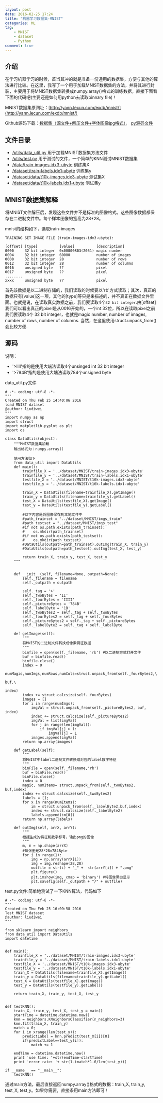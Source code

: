 ```yaml
---
layout: post
date: 2016-02-25 17:24
title: "机器学习数据集-MNIST"
categories: ML
tag: 
	- MNIST
	- dataset
	- Python
comment: true
---
```


## 介绍

在学习机器学习的时候，首当其冲的就是准备一份通用的数据集，方便与其他的算法进行比较。在这里，我写了一个用于加载MNIST数据集的方法，并将其进行封装，主要用于将MNIST数据集转换成numpy.array()格式的训练数据。直接下面看下面的代码吧(主要还是如何用python去读取binnary file)！

<!-- more -->

MNIST数据集原网址：[http://yann.lecun.com/exdb/mnist/](http://yann.lecun.com/exdb/mnist/)

Github源码下载：[数据集（源文件+解压文件+字体图像jpg格式）](https://github.com/csuldw/MachineLearning/tree/master/dataset/MNIST)， [py源码文件](https://github.com/csuldw/MachineLearning/tree/master/utils/)

## 文件目录

- [/utils/data_util.py](https://github.com/csuldw/MachineLearning/tree/master/utils/data_util.py) 用于加载MNIST数据集方法文件
- [/utils/test.py](https://github.com/csuldw/MachineLearning/tree/master/utils/test.py) 用于测试的文件，一个简单的KNN测试MNIST数据集
- [/data/train-images.idx3-ubyte](https://github.com/csuldw/MachineLearning/tree/master/dataset/MNIST) 训练集X
- [/dataset/train-labels.idx1-ubyte](https://github.com/csuldw/MachineLearning/tree/master/dataset/MNIST) 训练集y
- [/dataset/data/t10k-images.idx3-ubyte](https://github.com/csuldw/MachineLearning/tree/master/dataset/MNIST) 测试集X
- [/dataset/data/t10k-labels.idx1-ubyte](https://github.com/csuldw/MachineLearning/tree/master/dataset/MNIST) 测试集y


## MNIST数据集解释

将MNIST文件解压后，发现这些文件并不是标准的图像格式。这些图像数据都保存在二进制文件中。每个样本图像的宽高为28*28。

mnist的结构如下，选取train-images

    TRAINING SET IMAGE FILE (train-images-idx3-ubyte):

    [offset] [type]          [value]          [description] 
    0000     32 bit integer  0x00000803(2051) magic number 
    0004     32 bit integer  60000            number of images 
    0008     32 bit integer  28               number of rows 
    0012     32 bit integer  28               number of columns 
    0016     unsigned byte   ??               pixel 
    0017     unsigned byte   ??               pixel 
    ........ 
    xxxx     unsigned byte   ??               pixel


首先该数据是以二进制存储的，我们读取的时候要以'rb'方式读取；其次，真正的数据只有[value]这一项，其他的[type]等只是来描述的，并不真正在数据文件里面。也就是说，在读取真实数据之前，我们要读取4个`32 bit integer`.由[offset]我们可以看出真正的pixel是从0016开始的，一个int 32位，所以在读取pixel之前我们要读取4个 32 bit integer，也就是magic number, number of images, number of rows, number of columns. 当然，在这里使用struct.unpack_from()会比较方便.


## 源码

说明：

- '>IIII'指的是使用大端法读取4个unsinged int 32 bit integer
- '>784B'指的是使用大端法读取784个unsigned byte


data_util.py文件

```
# -*- coding: utf-8 -*-
"""
Created on Thu Feb 25 14:40:06 2016
load MNIST dataset
@author: liudiwei
"""
import numpy as np 
import struct
import matplotlib.pyplot as plt 
import os

class DataUtils(object):
    """MNIST数据集加载
    输出格式为：numpy.array()    
    
    使用方法如下
    from data_util import DataUtils
    def main():
        trainfile_X = '../dataset/MNIST/train-images.idx3-ubyte'
        trainfile_y = '../dataset/MNIST/train-labels.idx1-ubyte'
        testfile_X = '../dataset/MNIST/t10k-images.idx3-ubyte'
        testfile_y = '../dataset/MNIST/t10k-labels.idx1-ubyte'
        
        train_X = DataUtils(filename=trainfile_X).getImage()
        train_y = DataUtils(filename=trainfile_y).getLabel()
        test_X = DataUtils(testfile_X).getImage()
        test_y = DataUtils(testfile_y).getLabel()
        
        #以下内容是将图像保存到本地文件中
        #path_trainset = "../dataset/MNIST/imgs_train"
        #path_testset = "../dataset/MNIST/imgs_test"
        #if not os.path.exists(path_trainset):
        #    os.mkdir(path_trainset)
        #if not os.path.exists(path_testset):
        #    os.mkdir(path_testset)
        #DataUtils(outpath=path_trainset).outImg(train_X, train_y)
        #DataUtils(outpath=path_testset).outImg(test_X, test_y)
    
        return train_X, train_y, test_X, test_y 
    """


    def __init__(self, filename=None, outpath=None):
        self._filename = filename
        self._outpath = outpath
        
        self._tag = '>'
        self._twoBytes = 'II'
        self._fourBytes = 'IIII'    
        self._pictureBytes = '784B'
        self._labelByte = '1B'
        self._twoBytes2 = self._tag + self._twoBytes
        self._fourBytes2 = self._tag + self._fourBytes
        self._pictureBytes2 = self._tag + self._pictureBytes
        self._labelByte2 = self._tag + self._labelByte
    
    def getImage(self):
        """
        将MNIST的二进制文件转换成像素特征数据
        """
        binfile = open(self._filename, 'rb') #以二进制方式打开文件
        buf = binfile.read() 
        binfile.close()
        index = 0
        numMagic,numImgs,numRows,numCols=struct.unpack_from(self._fourBytes2,\
                                                                    buf,\
                                                                    index)
        index += struct.calcsize(self._fourBytes)
        images = []
        for i in range(numImgs):
            imgVal = struct.unpack_from(self._pictureBytes2, buf, index)
            index += struct.calcsize(self._pictureBytes2)
            imgVal = list(imgVal)
            for j in range(len(imgVal)):
                if imgVal[j] > 1:
                    imgVal[j] = 1
            images.append(imgVal)
        return np.array(images)
        
    def getLabel(self):
        """
        将MNIST中label二进制文件转换成对应的label数字特征
        """
        binFile = open(self._filename,'rb')
        buf = binFile.read()
        binFile.close()
        index = 0
        magic, numItems= struct.unpack_from(self._twoBytes2, buf,index)
        index += struct.calcsize(self._twoBytes2)
        labels = [];
        for x in range(numItems):
            im = struct.unpack_from(self._labelByte2,buf,index)
            index += struct.calcsize(self._labelByte2)
            labels.append(im[0])
        return np.array(labels)

    def outImg(self, arrX, arrY):
        """
        根据生成的特征和数字标号，输出png的图像
        """
        m, n = np.shape(arrX)
        #每张图是28*28=784Byte
        for i in range(1):
            img = np.array(arrX[i])
            img = img.reshape(28,28)
            outfile = str(i) + "_" +  str(arrY[i]) + ".png"
            plt.figure()
            plt.imshow(img, cmap = 'binary') #将图像黑白显示
            plt.savefig(self._outpath + "/" + outfile)
```


test.py文件:简单地测试了一下KNN算法，代码如下

```
# -*- coding: utf-8 -*-
"""
Created on Thu Feb 25 16:09:58 2016
Test MNIST dataset 
@author: liudiwei
"""

from sklearn import neighbors  
from data_util import DataUtils
import datetime  


def main():
    trainfile_X = '../dataset/MNIST/train-images.idx3-ubyte'
    trainfile_y = '../dataset/MNIST/train-labels.idx1-ubyte'
    testfile_X = '../dataset/MNIST/t10k-images.idx3-ubyte'
    testfile_y = '../dataset/MNIST/t10k-labels.idx1-ubyte'
    train_X = DataUtils(filename=trainfile_X).getImage()
    train_y = DataUtils(filename=trainfile_y).getLabel()
    test_X = DataUtils(testfile_X).getImage()
    test_y = DataUtils(testfile_y).getLabel()

    return train_X, train_y, test_X, test_y 


def testKNN():
    train_X, train_y, test_X, test_y = main()
    startTime = datetime.datetime.now()
    knn = neighbors.KNeighborsClassifier(n_neighbors=3)  
    knn.fit(train_X, train_y)  
    match = 0;  
    for i in xrange(len(test_y)):  
        predictLabel = knn.predict(test_X[i])[0]  
        if(predictLabel==test_y[i]):  
            match += 1  
      
    endTime = datetime.datetime.now()  
    print 'use time: '+str(endTime-startTime)  
    print 'error rate: '+ str(1-(match*1.0/len(test_y)))  

if __name__ == "__main__":
    testKNN()
```

通过main方法，最后直接返回numpy.array()格式的数据：train_X, train_y, test_X, test_y。如果你需要，直接条用main方法即可！

---

